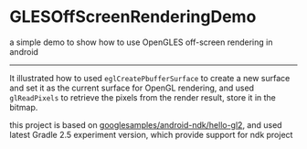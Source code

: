 # GLESOffScreenRenderingDemo
a simple demo to show how to use OpenGLES off-screen rendering in android

---

It illustrated how to used ``eglCreatePbufferSurface``  to create a new surface and set it as the current surface 
for OpenGL rendering, and used ``glReadPixels`` to retrieve the pixels from the render result, store it in the bitmap.

this project is based on [googlesamples/android-ndk/hello-gl2](https://github.com/googlesamples/android-ndk/tree/master/hello-gl2), and used latest Gradle 2.5 experiment version, which provide support for ndk project
